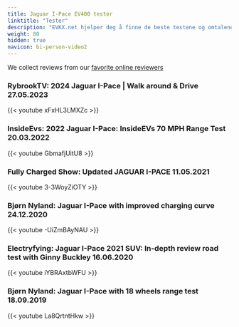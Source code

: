 ```yaml
---
title: Jaguar I-Pace EV400 tester
linktitle: "Tester"
description: "EVKX.net hjelper deg å finne de beste testene og omtalene av denne modellen. "
weight: 80
hidden: true
navicon: bi-person-video2
---
```

We collect reviews from our [favorite online reviewers](/guides/evreviewers/)

### RybrookTV: 2024 Jaguar I-Pace | Walk around & Drive 27.05.2023

{{< youtube xFxHL3LMXZc >}}

### InsideEvs: 2022 Jaguar I-Pace: InsideEVs 70 MPH Range Test 20.03.2022

{{< youtube GbmafjUitU8 >}}

### Fully Charged Show: Updated JAGUAR I-PACE 11.05.2021

{{< youtube 3-3WoyZiOTY >}}

### Bjørn Nyland: Jaguar I-Pace with improved charging curve 24.12.2020

{{< youtube -UiZmBAyNAU >}}

### Electryfying: Jaguar I-Pace 2021 SUV: In-depth review road test with Ginny Buckley 16.06.2020

{{< youtube iYBRAxtbWFU >}}

### Bjørn Nyland: Jaguar I-Pace with 18 wheels range test 18.09.2019

{{< youtube La8QrtntHkw >}}

